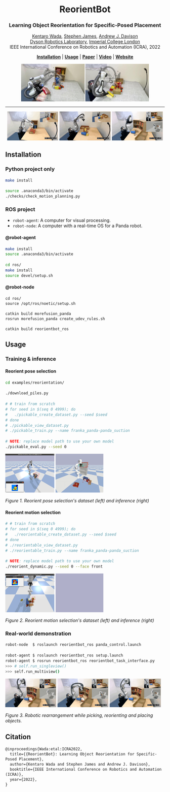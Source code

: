 <h1 align="center">ReorientBot</h1>
<h3 align="center">Learning Object Reorientation for Specific-Posed Placement</h3>

<p align="center">
  <a href="https://wkentaro.com">Kentaro Wada</a>,
  <a href="https://stepjam.github.io">Stephen James</a>,
  <a href="https://www.doc.ic.ac.uk/~ajd/">Andrew J. Davison</a>
  <br/>
  <a href="https://www.imperial.ac.uk/dyson-robotics-lab/">Dyson Robotics Laboratory</a>,
  <a href="https://www.imperial.ac.uk/">Imperial College London</a>
  <br/>
  IEEE International Conference on Robotics and Automation (ICRA), 2022
</p>

<p align="center">
  <a href="#installation"><b>Installation</b></a> |
  <a href="#usage"><b>Usage</b></a> |
  <a href="#"><b>Paper</b></a> |
  <a href="#"><b>Video</b></a> |
  <a href="#"><b>Website</b></a>
</p>

<div align="center">
  <img src="docs/assets/img/teaser.jpg" width="80%">
</div>

---

<div align="center">
  <img src="docs/assets/img/shelf_storing.gif" width="32%">
  <img src="docs/assets/img/box_packing.gif" width="32%">
  <img src="docs/assets/img/multiview.gif" width="32%">
</div>

## Installation

### Python project only

```bash
make install

source .anaconda3/bin/activate
./checks/check_motion_planning.py
```

### ROS project

- `robot-agent`: A computer for visual processing.
- `robot-node`: A computer with a real-time OS for a Panda robot.

#### @robot-agent

```bash
make install
source .anaconda3/bin/activate

cd ros/
make install
source devel/setup.sh
```

#### @robot-node

```
cd ros/
source /opt/ros/noetic/setup.sh

catkin build morefusion_panda
rosrun morefusion_panda create_udev_rules.sh

catkin build reorientbot_ros
```

## Usage

### Training & inference

#### Reorient pose selection

```bash
cd examples/reorientation/

./download_piles.py

# # train from scratch
# for seed in $(seq 0 4999); do
#   ./pickable_create_dataset.py --seed $seed
# done
# ./pickable_view_dataset.py
# ./pickable_train.py --name franka_panda-panda_suction

# NOTE: replace model path to use your own model
./pickable_eval.py --seed 0
```

<div>
  <img src="docs/assets/img/pickable_view_dataset.jpg" width="30.8%"/>
  <img src="docs/assets/img/pickable_eval.gif" width="30%"/>
  <p><i>Figure 1. Reorient pose selection's dataset (left) and inference (right)</i></p>
</div>

#### Reorient motion selection

```bash
# # train from scratch
# for seed in $(seq 0 4999); do
#   ./reorientable_create_dataset.py --seed $seed
# done
# ./reorientable_view_dataset.py
# ./reorientable_train.py --name franka_panda-panda_suction

# NOTE: replace model path to use your own model
./reorient_dynamic.py --seed 0 --face front
```

<div>
  <img src="docs/assets/img/reorientable_view_dataset.jpg" width="30.7%"/>
  <img src="docs/assets/img/reorient_dynamic.gif" width="30%"/>
  <p><i>Figure 2. Reorient motion selection's dataset (left) and inference (right)</i></p>
</div>

### Real-world demonstration

```bash
robot-node  $ roslaunch reorientbot_ros panda_control.launch

robot-agent $ roslaunch reorientbot_ros setup.launch
robot-agent $ rosrun reorientbot_ros reorientbot_task_interface.py
>>> # self.run_singleview()
>>> self.run_multiview()
```

<div>
  <img src="docs/assets/img/multiview_01.gif" width="32%"/>
  <img src="docs/assets/img/multiview_02.gif" width="32%"/>
  <img src="docs/assets/img/multiview_03.gif" width="32%"/>
  <p><i>Figure 3. Robotic rearrangement while picking, reorienting and placing objects.</i></p>
</div>

## Citation

```
@inproceedings{Wada:etal:ICRA2022,
  title={{ReorientBot}: Learning Object Reorientation for Specific-Posed Placement},
  author={Kentaro Wada and Stephen James and Andrew J. Davison},
  booktitle={IEEE International Conference on Robotics and Automation (ICRA)},
  year={2022},
}
```
